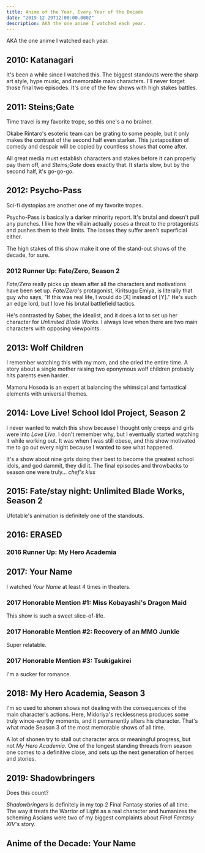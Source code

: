 ```yaml
---
title: Anime of the Year, Every Year of the Decade
date: "2019-12-29T12:00:00.000Z"
description: AKA the one anime I watched each year.
---
```


AKA the one anime I watched each year.

## 2010: Katanagari

It's been a while since I watched this. The biggest standouts were the sharp art style, hype music, and memorable main characters. I'll never forget those final two episodes. It's one of the few shows with high stakes battles.

## 2011: Steins;Gate

Time travel is my favorite trope, so this one's a no brainer.

Okabe Rintaro's esoteric team can be grating to some people, but it only makes the contrast of the second half even starker. This juxtaposition of comedy and despair will be copied by countless shows that come after.

All great media must establish characters and stakes before it can properly pay them off, and _Steins;Gate_ does exactly that. It starts slow, but by the second half, it's go-go-go.

## 2012: Psycho-Pass

Sci-fi dystopias are another one of my favorite tropes.

Psycho-Pass is basically a darker minority report. It's brutal and doesn't pull any punches. I like how the villain actually poses a threat to the protagonists and pushes them to their limits. The losses they suffer aren't superficial either.

The high stakes of this show make it one of the stand-out shows of the decade, for sure.

### 2012 Runner Up: Fate/Zero, Season 2

_Fate/Zero_ really picks up steam after all the characters and motivations have been set up. _Fate/Zero_'s protagonist, Kiritsugu Emiya, is literally that guy who says, "If this was real life, I would do [X] instead of [Y]." He's such an edge lord, but I love his brutal battlefield tactics.

He's contrasted by Saber, the idealist, and it does a lot to set up her character for _Unlimited Blade Works_. I always love when there are two main characters with opposing viewpoints.

## 2013: Wolf Children

I remember watching this with my mom, and she cried the entire time. A story about a single mother raising two eponymous wolf children probably hits parents even harder.

Mamoru Hosoda is an expert at balancing the whimsical and fantastical elements with universal themes.

## 2014: Love Live! School Idol Project, Season 2

I never wanted to watch this show because I thought only creeps and girls were into _Love Live_. I don't remember why, but I eventually started watching it while working out. It was when I was still obese, and this show motivated me to go out every night because I wanted to see what happened.

It's a show about nine girls doing their best to become the greatest school idols, and god dammit, they did it. The final episodes and throwbacks to season one were truly... _chef's kiss_

## 2015: Fate/stay night: Unlimited Blade Works, Season 2

Ufotable's animation is definitely one of the standouts.



## 2016: ERASED



### 2016 Runner Up: My Hero Academia



## 2017: Your Name

I watched _Your Name_ at least 4 times in theaters.

### 2017 Honorable Mention #1: Miss Kobayashi's Dragon Maid

This show is such a sweet slice-of-life.

### 2017 Honorable Mention #2: Recovery of an MMO Junkie

Super relatable.

### 2017 Honorable Mention #3: Tsukigakirei

I'm a sucker for romance.

## 2018: My Hero Academia, Season 3

I'm so used to shonen shows not dealing with the consequences of the main character's actions. Here, Midoriya's recklessness produces some truly wince-worthy moments, and it permanently alters his character. That's what made Season 3 of the most memorable shows of all time.

A lot of shonen try to stall out character arcs or meaningful progress, but not _My Hero Academia_. One of the longest standing threads from season one comes to a definitive close, and sets up the next generation of heroes and stories.

## 2019: Shadowbringers 

Does this count?

_Shadowbringers_ is definitely in my top 2 Final Fantasy stories of all time. The way it treats the Warrior of Light as a real character and humanizes the scheming Ascians were two of my biggest complaints about _Final Fantasy XIV_'s story.

## Anime of the Decade: Your Name
